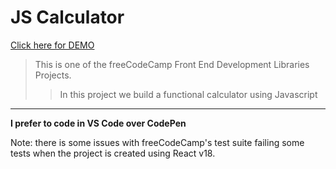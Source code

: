 # JS Calculator  
[Click here for DEMO](https://createdbycc.github.io/js-calculator-freecodecamp/)  

> This is one of the freeCodeCamp Front End Development Libraries Projects.
>> In this project we build a functional calculator using Javascript
***
**I prefer to code in VS Code over CodePen**

Note: there is some issues with freeCodeCamp's test suite failing some tests when the project is created using React v18.
